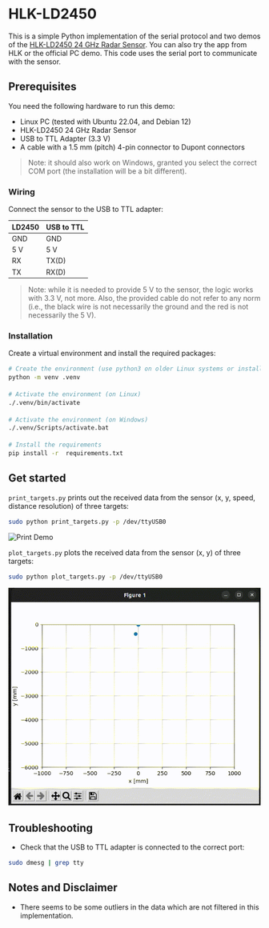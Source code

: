 # HLK-LD2450

This is a simple Python implementation of the serial protocol and two demos of the [HLK-LD2450 24 GHz Radar Sensor](http://www.hlktech.net/index.php?id=1182). You can also try the app from HLK or the official PC demo. This code uses the serial port to communicate with the sensor.

## Prerequisites

You need the following hardware to run this demo:

- Linux PC (tested with Ubuntu 22.04, and Debian 12)
- HLK-LD2450 24 GHz Radar Sensor
- USB to TTL Adapter (3.3 V)
- A cable with a 1.5 mm (pitch) 4-pin connector to Dupont connectors

> Note: it should also work on Windows, granted you select the correct COM port (the installation will be a bit different).

### Wiring

Connect the sensor to the USB to TTL adapter:

| LD2450 | USB to TTL |
| ------ | ---------- |
| GND    | GND        |
| 5 V    | 5 V        |
| RX     | TX(D)      |
| TX     | RX(D)      |

> Note: while it is needed to provide 5 V to the sensor, the logic works with 3.3 V, not more. Also, the provided cable do not refer to any norm (i.e., the black wire is not necessarily the ground and the red is not necessarily the 5 V).

### Installation

Create a virtual environment and install the required packages:

```bash
# Create the environment (use python3 on older Linux systems or install python-is-python3)
python -m venv .venv

# Activate the environment (on Linux)
./.venv/bin/activate

# Activate the environment (on Windows)
./.venv/Scripts/activate.bat

# Install the requirements
pip install -r  requirements.txt
```

## Get started

`print_targets.py` prints out the received data from the sensor (x, y, speed, distance resolution) of three targets:

```bash
sudo python print_targets.py -p /dev/ttyUSB0
```

![Print Demo](./gifs/targets_print.gif)

`plot_targets.py` plots the received data from the sensor (x, y) of three targets:

```bash
sudo python plot_targets.py -p /dev/ttyUSB0
```

![Plot Demo](./gifs/targets_plot.gif)

## Troubleshooting

- Check that the USB to TTL adapter is connected to the correct port:

```bash
sudo dmesg | grep tty
```

## Notes and Disclaimer

- There seems to be some outliers in the data which are not filtered in this implementation.
